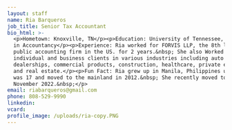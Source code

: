 ```yaml
---
layout: staff
name: Ria Barqueros
job_title: Senior Tax Accountant
bio_html: >-
  <p>Hometown: Knoxville, TN</p><p>Education: University of Tennessee, Master's
  in Accountancy</p><p>Experience: Ria worked for FORVIS LLP, the 8th largest
  public accounting firm in the US. for 2 years.&nbsp; She also Worked with
  individual and business clients in various industries including auto
  dealerships, commercial products, construction, healthcare, private equity,
  and real estate.</p><p>Fun Fact: Ria grew up in Manila, Philippines until she
  was 17 and moved to the mainland in 2012.&nbsp; She recently moved to Oahu in
  November 2022.&nbsp;</p>
email: riabarqueros@gmail.com
phone: 808-529-9990
linkedin:
vcard:
profile_image: /uploads/ria-copy.PNG
---
```

